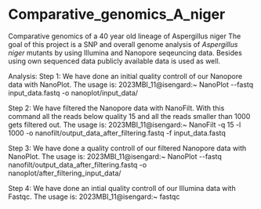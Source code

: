 # Comparative_genomics_A_niger
Comparative genomics of a 40 year old lineage of Aspergillus niger 
The goal of this project is a SNP and overall genome analysis of _Aspergillus niger_ mutants by using Illumina and Nanopore seqeuncing data. Besides using own sequenced data publicly available data is used as well. 

Analysis:
Step 1: 
We have done an initial quality controll of our Nanopore data with NanoPlot.
The usage is: 2023MBI_11@isengard:~ NanoPlot --fastq input_data.fastq -o nanoplot/input_data/

Step 2: 
We have filtered the Nanopore data with NanoFilt.
With this command all the reads below quality 15 and all the reads smaller than 1000 gets filtered out. 
The usage is: 2023MBI_11@isengard:~ NanoFilt -q 15 -l 1000 -o nanofilt/output_data_after_filtering.fastq -f input_data.fastq

Step 3: 
We have done a quality controll of our filtered Nanopore data with NanoPlot.
The usage is: 2023MBI_11@isengard:~ NanoPlot --fastq nanofilt/output_data_after_filtering.fastq -o nanoplot/after_filtering_input_data/

Step 4: 
We have done an intial quality controll of our Illumina data with Fastqc.
The usage is: 2023MBI_11@isengard:~ fastqc 
